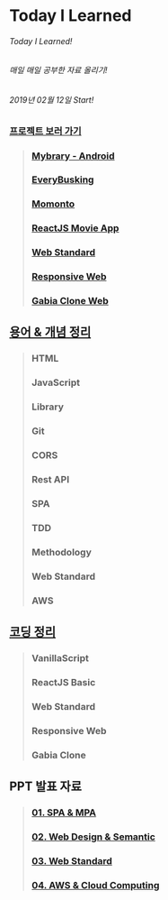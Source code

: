 # Today I Learned

###### Today I Learned!
###### 매일 매일 공부한 자료 올리기!
###### 2019년 02월 12일 Start!

### [프로젝트 보러 가기](https://github.com/engus93/engus93.github.io)

> ### [Mybrary - Android](https://github.com/engus93/android_portfolio_mybrary/)
> ### [EveryBusking](https://github.com/engus93/php_portfolio_everybusking/)
> ### [Momonto](https://github.com/engus93/engus93.github.io/)
> ### [ReactJS Movie App](https://github.com/engus93/ReactJS_Movie_App/)
> ### [Web Standard](https://github.com/engus93/webStandard_basic/)
> ### [Responsive Web](https://engus93.github.io/responsiveWebBasic/)
> ### [Gabia Clone Web](https://github.com/engus93/gaibaCloneWeb/)


## [용어 & 개념 정리](HandBook/README.md)

> ### HTML
> ### JavaScript
> ### Library
> ### Git
> ### CORS
> ### Rest API
> ### SPA
> ### TDD
> ### Methodology
> ### Web Standard
> ### AWS
 
## [코딩 정리](Code/README.md)
> ### VanillaScript
> ### ReactJS Basic
> ### Web Standard
> ### Responsive Web
> ### Gabia Clone

## PPT 발표 자료

> ### [01. SPA & MPA](https://docs.google.com/presentation/d/1C1C0rFBdZA1elzCru_7F26fzOHHDTgbxIZKANe7bGSc/edit?usp=sharing)
> ### [02. Web Design & Semantic](https://docs.google.com/presentation/d/1VfhHuRTBzVNfWJG_eQmXDqvSZ0AEiXMdqEWVNfYafYI/edit?usp=sharing)
> ### [03. Web Standard](https://docs.google.com/presentation/d/1rEkL7xeXF305zfKGlV6NfUGEdrwaX3-YewJESeH2T3s/edit?usp=sharing)
> ### [04. AWS & Cloud Computing](https://docs.google.com/presentation/d/11T85ym5Uzf0sfLkDCRgLtVtja5IvF-QGJVPsl3xIWcg/edit?usp=sharing)

